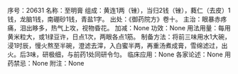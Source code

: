 序号：20631
名称：至明膏
组成：黄连1两（锉），当归2钱（锉），蕤仁（去皮）1钱，龙脑1钱，南硼砂1钱，青盐1字。
出处：《御药院方》卷十。
主治：眼暴赤疼痛，泪出眵多，热气上攻，视物昏花。
加减：None
功效：None
用法用量：每用黄米粒大，或1绿豆许，日点1次，两眼各点1筋。
制备方法：将前三味用水1大碗，浸1时辰，慢火熬至半碗，澄滤去滓，入白蜜半两，再重汤煮成膏，雪绵滤过，出火。后3味，研极细，与前药1处同研令匀。
临床应用：None
各家论述：None
用药禁忌：None
附注：None
